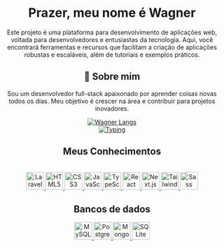 <div align="center">

# Prazer, meu nome é Wagner 

Este projeto é uma plataforma para desenvolvimento de aplicações web, voltada para desenvolvedores e entusiastas da tecnologia. Aqui, você encontrará ferramentas e recursos que facilitam a criação de aplicações robustas e escaláveis, além de tutoriais e exemplos práticos.

## 🚀 Sobre mim
Sou um desenvolvedor full-stack apaixonado por aprender coisas novas todos os dias. Meu objetivo é crescer na área e contribuir para projetos inovadores.

<div>
  <a href="https://github.com/anuraghazra/github-readme-stats">
    <img src="https://github-readme-stats.vercel.app/api/top-langs/?username=wagner333&layout=pie" alt="Wagner Langs" />
  </a>
</div>

<div>
  <a href="https://github.com/anuraghazra/github-readme-stats">
    <img src="https://readme-typing-svg.herokuapp.com/?size=25&duration=4200&color=1BC53B&height=50&lines=echo+%22Ol%C3%A1%2C+mundo!%22&center=true" alt="Typing" style="max-width: 100%;">
  </a>
</div>

## Meus Conhecimentos
<div dir="auto"><br>
   <a href="https://laravel.com/docs">
       <img src="https://simpleicons.org/icons/laravel.svg" alt="Laravel" width="40" height="40">
   </a>
   <a href="https://www.w3.org/html/">
       <img src="https://simpleicons.org/icons/html5.svg" alt="HTML5" width="40" height="40">
   </a>
   <a href="https://www.w3.org/Style/CSS/">
       <img src="https://simpleicons.org/icons/css3.svg" alt="CSS3" width="40" height="40">
   </a>
   <a href="https://developer.mozilla.org/en-US/docs/Web/JavaScript">
       <img src="https://simpleicons.org/icons/javascript.svg" alt="JavaScript" width="40" height="40">
   </a>
   <a href="https://www.typescriptlang.org/">
       <img src="https://simpleicons.org/icons/typescript.svg" alt="TypeScript" width="40" height="40">
   </a>
   <a href="https://reactjs.org/">
       <img src="https://simpleicons.org/icons/react.svg" alt="React" width="40" height="40">
   </a>
   <a href="https://nextjs.org/">
       <img src="https://simpleicons.org/icons/nextdotjs.svg" alt="Next.js" width="40" height="40">
   </a>
   <a href="https://tailwindcss.com/">
       <img src="https://simpleicons.org/icons/tailwindcss.svg" alt="Tailwind CSS" width="40" height="40">
   </a>
   <a href="https://sass-lang.com/">
       <img src="https://simpleicons.org/icons/sass.svg" alt="Sass" width="40" height="40">
   </a>
</div>

## Bancos de dados
<div>
   <a href="https://www.mysql.com/">
       <img src="https://simpleicons.org/icons/mysql.svg" alt="MySQL" width="40" height="40">
   </a>
   <a href="https://www.postgresql.org/">
       <img src="https://simpleicons.org/icons/postgresql.svg" alt="PostgreSQL" width="40" height="40">
   </a>
   <a href="https://www.mongodb.com/">
       <img src="https://simpleicons.org/icons/mongodb.svg" alt="MongoDB" width="40" height="40">
   </a>
   <a href="https://www.sqlite.org/">
       <img src="https://simpleicons.org/icons/sqlite.svg" alt="SQLite" width="40" height="40">
   </a>
</div>

